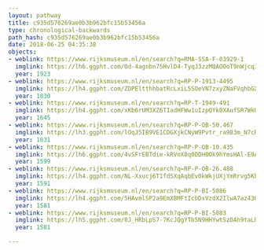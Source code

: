 ```yaml
---
layout: pathway
title: c935d576269ae0b3b962bfc15b53456a
type: chronological-backwards
path_hash: c935d576269ae0b3b962bfc15b53456a
date: 2018-06-25 04:35:38
objects:
- weblink: https://www.rijksmuseum.nl/en/search?q=RMA-SSA-F-03929-1
  imglink: https://lh6.ggpht.com/Od-4agnbn75HvlD4-TyqJ3zzMQAOOoT9nWjcq3rAC4HSCSH79ASo2R32lhz2MWRhqBOGgUjF91ZrJQ_PmgtN7y09ijCZ=s200
  year: 1923
- weblink: https://www.rijksmuseum.nl/en/search?q=RP-P-1913-4495
  imglink: https://lh4.ggpht.com/ZDPEltthhbatRcLxiL5SOeVN7zxyZNaFVqhbGXntyYgsf40t2rkjBNy9HpNJsWpiddQSKyXoZU3YV_TmkcWhFojFUMo=s200
  year: 1830
- weblink: https://www.rijksmuseum.nl/en/search?q=RP-T-1949-491
  imglink: https://lh4.ggpht.com/xKb6rUM3XZ6TIadHFWw1uIzpQYk0XAufSR7WkUiikHjD5IU97aTy3nt2Yl3DPxaaOhfSMeWykxqlNm6dQE9EGXjMDg=s200
  year: 1645
- weblink: https://www.rijksmuseum.nl/en/search?q=RP-P-OB-50.467
  imglink: https://lh3.ggpht.com/lOqJ5IB9VE1CDGXjkCNyW9Pvtr_ra983m_N7cRlBJCvo9d448nh2ZvKiUXFRWZc7HADjn2Ujal4zWuufvHCLt28zsw=s200
  year: 1631
- weblink: https://www.rijksmuseum.nl/en/search?q=RP-P-OB-10.435
  imglink: https://lh6.ggpht.com/4vSFrEBTdie-kRVnX0q0DDH0Ok9hYmsHAl-E9ArgBMr4cNCRL6Hft2ADDX_wxQLRJGUheQjm8yPnHJNRRVDjjPccxVY=s200
  year: 1599
- weblink: https://www.rijksmuseum.nl/en/search?q=RP-P-OB-26.488
  imglink: https://lh4.ggpht.com/NL-Xxucj6T1fd5XqAqbEv0kWkjUXjYmRrvg5KbGjl8yEYs16bUD0PgHbVEbsx47OkGSpBDxqOYdvePlhKlqJFsMtiA40=s200
  year: 1591
- weblink: https://www.rijksmuseum.nl/en/search?q=RP-P-BI-5086
  imglink: https://lh4.ggpht.com/5HAvmlSP2a9EmXBMFtIcbDxVzdX2IlwA7az43OeX_O2FEth-fRXIuXQx_cb9LWxWP_MBluZeCeoUQUmhhwqaWdLRsWcB=s200
  year: 1581
- weblink: https://www.rijksmuseum.nl/en/search?q=RP-P-BI-5083
  imglink: https://lh5.ggpht.com/0J_HRbLpS7-7KcJQgYTb5N9HHYwtSzDAh9taLRvlxRUtpFPLHEWUAuKVf9CVUgCWKd3q4u_lzaUNHUMeDpJK9bPpAfM=s200
  year: 1581

---
```


